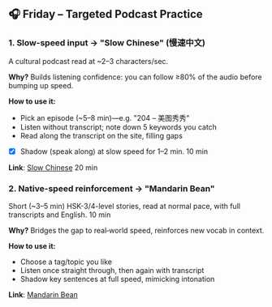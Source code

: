 ## 🎧 Friday – Targeted Podcast Practice

### 1. Slow-speed input → "Slow Chinese" (慢速中文)

A cultural podcast read at ~2–3 characters/sec.

**Why?** Builds listening confidence: you can follow ≥80% of the audio before bumping up speed.

**How to use it:**
- Pick an episode (~5–8 min)—e.g. "204 – 美图秀秀"
- Listen without transcript; note down 5 keywords you catch
- Read along the transcript on the site, filling gaps
- [x] Shadow (speak along) at slow speed for 1–2 min. 10 min 

**Link**: [Slow Chinese](https://kitchenknif.github.io/SlowChinese/) 20 min

### 2. Native-speed reinforcement → "Mandarin Bean"

Short (~3–5 min) HSK-3/4-level stories, read at normal pace, with full transcripts and English. 10 min

**Why?** Bridges the gap to real‐world speed, reinforces new vocab in context.

**How to use it:**
- Choose a tag/topic you like
- Listen once straight through, then again with transcript
- Shadow key sentences at full speed, mimicking intonation

**Link**: [Mandarin Bean](https://mandarinbean.com/)
